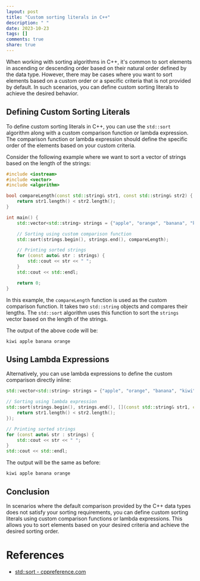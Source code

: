 ```yaml
---
layout: post
title: "Custom sorting literals in C++"
description: " "
date: 2023-10-23
tags: []
comments: true
share: true
---
```


When working with sorting algorithms in C++, it's common to sort elements in ascending or descending order based on their natural order defined by the data type. However, there may be cases where you want to sort elements based on a custom order or a specific criteria that is not provided by default. In such scenarios, you can define custom sorting literals to achieve the desired behavior.

## Defining Custom Sorting Literals

To define custom sorting literals in C++, you can use the `std::sort` algorithm along with a custom comparison function or lambda expression. The comparison function or lambda expression should define the specific order of the elements based on your custom criteria.

Consider the following example where we want to sort a vector of strings based on the length of the strings:

```cpp
#include <iostream>
#include <vector>
#include <algorithm>

bool compareLength(const std::string& str1, const std::string& str2) {
    return str1.length() < str2.length();
}

int main() {
    std::vector<std::string> strings = {"apple", "orange", "banana", "kiwi"};

    // Sorting using custom comparison function
    std::sort(strings.begin(), strings.end(), compareLength);

    // Printing sorted strings
    for (const auto& str : strings) {
        std::cout << str << " ";
    }
    std::cout << std::endl;

    return 0;
}
```

In this example, the `compareLength` function is used as the custom comparison function. It takes two `std::string` objects and compares their lengths. The `std::sort` algorithm uses this function to sort the `strings` vector based on the length of the strings.

The output of the above code will be:

```
kiwi apple banana orange
```

## Using Lambda Expressions

Alternatively, you can use lambda expressions to define the custom comparison directly inline:

```cpp
std::vector<std::string> strings = {"apple", "orange", "banana", "kiwi"};

// Sorting using lambda expression
std::sort(strings.begin(), strings.end(), [](const std::string& str1, const std::string& str2) {
    return str1.length() < str2.length();
});

// Printing sorted strings
for (const auto& str : strings) {
    std::cout << str << " ";
}
std::cout << std::endl;
```

The output will be the same as before:

```
kiwi apple banana orange
```

## Conclusion

In scenarios where the default comparison provided by the C++ data types does not satisfy your sorting requirements, you can define custom sorting literals using custom comparison functions or lambda expressions. This allows you to sort elements based on your desired criteria and achieve the desired sorting order.

# References
- [std::sort - cppreference.com](https://en.cppreference.com/w/cpp/algorithm/sort)